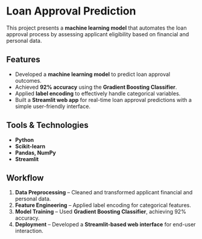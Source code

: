 # Loan Approval Prediction

This project presents a **machine learning model** that automates the loan approval process by assessing applicant eligibility based on financial and personal data.  

## Features
- Developed a **machine learning model** to predict loan approval outcomes.  
- Achieved **92% accuracy** using the **Gradient Boosting Classifier**.  
- Applied **label encoding** to effectively handle categorical variables.  
- Built a **Streamlit web app** for real-time loan approval predictions with a simple user-friendly interface.  

## Tools & Technologies
- **Python**  
- **Scikit-learn**  
- **Pandas, NumPy**  
- **Streamlit**  

## Workflow
1. **Data Preprocessing** – Cleaned and transformed applicant financial and personal data.  
2. **Feature Engineering** – Applied label encoding for categorical features.  
3. **Model Training** – Used **Gradient Boosting Classifier**, achieving 92% accuracy.  
4. **Deployment** – Developed a **Streamlit-based web interface** for end-user interaction.  




